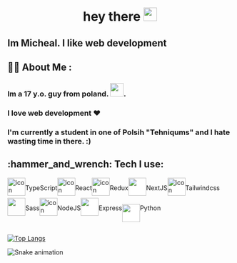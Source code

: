 <h1 align="center">
  hey there
  <img src="https://media.giphy.com/media/hvRJCLFzcasrR4ia7z/giphy.gif" width="30px"/>
</h1>

<h2>Im Micheal. I like web development</h2>

## :woman_technologist: About Me :
### Im a 17 y.o. guy from poland.  <img src="https://media.giphy.com/media/WUlplcMpOCEmTGBtBW/giphy.gif" width="30">.
### I love web development ❤
### I'm currently a student in one of Polsih "Tehniqums" and I hate wasting time in there. :)


<h2>:hammer_and_wrench: Tech I use:</h2>
<div style="display: flex; flex-wrap: wrap;">
  <img src="https://cdn.jsdelivr.net/gh/devicons/devicon/icons/typescript/typescript-original.svg"  width="40" height="40" alt="icon" style="background-color: white;"/><p>TypeScript</p>
  <img src="https://cdn.jsdelivr.net/gh/devicons/devicon/icons/react/react-original.svg"  width="40" height="40" alt="icon" style="background-color: white;"/><p>React</p>
  <img src="https://cdn.jsdelivr.net/gh/devicons/devicon/icons/redux/redux-original.svg"  width="40" height="40" alt="icon" style="background-color: white;"/><p>Redux</p>
  <img src="https://cdn.jsdelivr.net/gh/devicons/devicon/icons/nextjs/nextjs-original.svg" width="40" height="40" style="background-color: white;"/><p>NextJS</p>
  <img src="https://cdn.jsdelivr.net/gh/devicons/devicon/icons/tailwindcss/tailwindcss-plain.svg" width="40" height="40" alt="icon"  style="background-color: white;"/><p>Tailwindcss</p>
  <img src="https://cdn.jsdelivr.net/gh/devicons/devicon/icons/sass/sass-original.svg" width="40" height="40 style="background-color: white;""/><p>Sass</p>
  <img src="https://cdn.jsdelivr.net/gh/devicons/devicon/icons/nodejs/nodejs-original-wordmark.svg"  width="40" height="40" alt="icon" style="background-color: white;"/><p>NodeJS</p>
  <img src="https://cdn.jsdelivr.net/gh/devicons/devicon/icons/express/express-original.svg" width="40" height="40" style="background-color: white;"/><p>Express</p>
  
  <img src="https://cdn.jsdelivr.net/gh/devicons/devicon/icons/python/python-original.svg" width="40" height="40" style='background-color: white;'/><p>Python</p>
</div>

[![Top Langs](https://github-readme-stats.vercel.app/api/top-langs/?username=MichalZal)](https://github.com/MichalZal/github-readme-stats)

![Snake animation](https://github.com/MichalZal/MichalZal/blob/output/github-contribution-grid-snake.svg)
